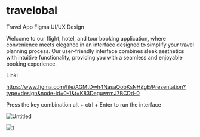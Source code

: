 # travelobal
Travel App Figma UI/UX Design

Welcome to our flight, hotel, and tour booking application, where convenience meets elegance in an interface designed to simplify your travel planning process. Our user-friendly interface combines sleek aesthetics with intuitive functionality, providing you with a seamless and enjoyable booking experience. 

Link: 

 https://www.figma.com/file/AGMtDwh4NasaQobKsNHZgE/Presentation?type=design&node-id=0-1&t=K83DeguwrmJ7BCDd-0

 Press the key combination alt + ctrl + Enter to run the interface

 
![Untitled](https://github.com/Bawpsgithub/travelobal/assets/101357496/2fe2fd2c-8b37-49b6-ba20-1293e5d75b5e)



![1](https://github.com/Bawpsgithub/travelobal/assets/101357496/1ad263dd-3d68-47ae-8f65-7d50387a3690)
